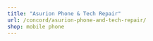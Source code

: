 ```yaml
---
title: "Asurion Phone & Tech Repair"
url: /concord/asurion-phone-and-tech-repair/
shop: mobile phone
---
```

